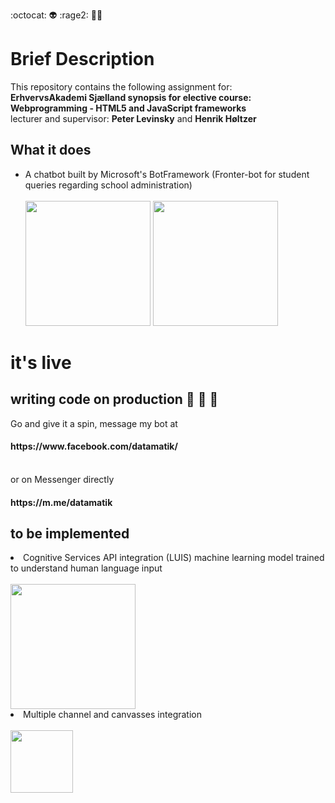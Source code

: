 :octocat: :alien:  :rage2: :man_with_turban:

# Brief Description
<p>This repository contains the following assignment for:<br>
<strong>ErhvervsAkademi Sjælland synopsis for elective course: Webprogramming - HTML5 and JavaScript frameworks</strong> <br>
lecturer and supervisor: <strong>Peter Levinsky</strong> and <strong>Henrik Høltzer</strong></p>

## What it does
<ul>
<li>A chatbot built by Microsoft's BotFramework (Fronter-bot for student queries regarding school administration)</li><br>
<span>
<img src="https://s3.amazonaws.com/coursetro/posts/45-full.png" height="200" width="auto">
<img src="https://cdn.worldvectorlogo.com/logos/facebook-messenger.svg" height="200" width="auto">
</span>
</ul>

# it's live 
## writing code on production :see_no_evil: :hear_no_evil: :speak_no_evil:
<p>Go and give it a spin, message my bot at <br>
<h4>https://www.facebook.com/datamatik/</h4><br>
or on Messenger directly <h4>https://m.me/datamatik</h4> 
</p>

## to be implemented
<li>Cognitive Services API integration (LUIS) machine learning model trained to understand human language input</li><br>
<img src="https://luisweb.blob.core.windows.net/prod-assets/images/homepage/UsageScenarios.png" height="200" width="auto"><br>
<li>Multiple channel and canvasses integration</li><br>
<img src="http://i.imgur.com/HMZdkE0.png" height="100" width="auto">
</ul>
